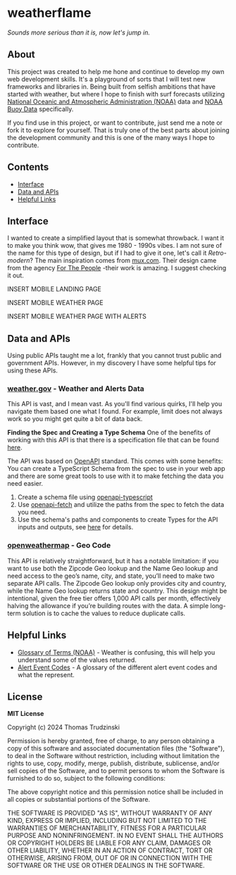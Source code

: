 # weatherflame
_Sounds more serious than it is, now let's jump in._

## About
This project was created to help me hone and continue to develop my own web development skills. It's a playground of sorts that I will test new frameworks and libraries in. Being built from selfish ambitions that have started with weather, but where I hope to finish with surf forecasts utilizing [National Oceanic and Atmospheric Administration (NOAA)](https://www.noaa.gov/) data and [NOAA Buoy Data](https://www.ndbc.noaa.gov/) specifically. 

If you find use in this project, or want to contribute, just send me a note or fork it to explore for yourself. That is truly one of the best parts about joining the development community and this is one of the many ways I hope to contribute.

## Contents
- [Interface](#interface)
- [Data and APIs](#data-and-apis)
- [Helpful Links](#helpful-links)

## Interface
I wanted to create a simplified layout that is somewhat throwback. I want it to make you think wow, that gives me 1980 - 1990s vibes. I am not sure of the name for this type of design, but if I had to give it one, let's call it _Retro-modern_? The main inspiration comes from [mux.com](https://www.mux.com/). Their design came from the agency [For The People](https://www.forthepeople.agency/mux) -their work is amazing. I suggest checking it out. 

INSERT MOBILE LANDING PAGE

INSERT MOBILE WEATHER PAGE

INSERT MOBILE WEATHER PAGE WITH ALERTS

## Data and APIs
Using public APIs taught me a lot, frankly that you cannot trust public and government APIs. However, in my discovery I have some helpful tips for using these APIs. 

### [weather.gov](https://www.weather.gov/documentation/services-web-api) - Weather and Alerts Data
This API is vast, and I mean vast. As you'll find various quirks, I'll help you navigate them based one what I found. For example, limit does not always work so you might get quite a bit of data back. 

**Finding the Spec and Creating a Type Schema**
One of the benefits of working with this API is that there is a specification file that can be found [here](https://www.weather.gov/documentation/services-web-api).

The API was based on [OpenAPI](https://www.openapis.org/) standard. This comes with some benefits: You can create a TypeScript Schema from the spec to use in your web app and there are some great tools to use with it to make fetching the data you need easier. 

1. Create a schema file using [openapi-typescript](https://github.com/openapi-ts/openapi-typescript/tree/main/packages/openapi-typescript)
2. Use [openapi-fetch](https://openapi-ts.dev/openapi-fetch/) and utilize the paths from the spec to fetch the data you need.
3. Use the schema's paths and components to create Types for the API inputs and outputs, see [here](https://openapi-ts.dev/introduction#basic-usage) for details.

### [openweathermap](openweathermap.com) - Geo Code
This API is relatively straightforward, but it has a notable limitation: if you want to use both the Zipcode Geo lookup and the Name Geo lookup and need access to the geo’s name, city, and state, you’ll need to make two separate API calls. The Zipcode Geo lookup only provides city and country, while the Name Geo lookup returns state and country. This design might be intentional, given the free tier offers 1,000 API calls per month, effectively halving the allowance if you’re building routes with the data. A simple long-term solution is to cache the values to reduce duplicate calls.

## Helpful Links
- [Glossary of Terms (NOAA)](https://forecast.weather.gov/glossary.php?letter=a) - Weather is confusing, this will help you understand some of the values returned. 
- [Alert Event Codes](https://www.weather.gov/dsb/eventcodes#:~:text=Naming%20Convention%20for%20EAS%20Event,S%20for%20STATEMENTS) - A glossary of the different alert event codes and what the represent. 

## License
**MIT License**

Copyright (c) 2024 Thomas Trudzinski

Permission is hereby granted, free of charge, to any person obtaining a copy
of this software and associated documentation files (the "Software"), to deal
in the Software without restriction, including without limitation the rights
to use, copy, modify, merge, publish, distribute, sublicense, and/or sell
copies of the Software, and to permit persons to whom the Software is
furnished to do so, subject to the following conditions:

The above copyright notice and this permission notice shall be included in all
copies or substantial portions of the Software.

THE SOFTWARE IS PROVIDED "AS IS", WITHOUT WARRANTY OF ANY KIND, EXPRESS OR
IMPLIED, INCLUDING BUT NOT LIMITED TO THE WARRANTIES OF MERCHANTABILITY,
FITNESS FOR A PARTICULAR PURPOSE AND NONINFRINGEMENT. IN NO EVENT SHALL THE
AUTHORS OR COPYRIGHT HOLDERS BE LIABLE FOR ANY CLAIM, DAMAGES OR OTHER
LIABILITY, WHETHER IN AN ACTION OF CONTRACT, TORT OR OTHERWISE, ARISING FROM,
OUT OF OR IN CONNECTION WITH THE SOFTWARE OR THE USE OR OTHER DEALINGS IN THE
SOFTWARE.
